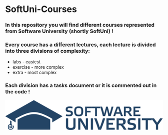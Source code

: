 # SoftUni-Courses


### In this repository you will find different courses represented from Software University (shortly SoftUni) !
 
### Every course has a different lectures, each lecture is divided into three divisions of complexity:

* labs - easiest
* exercise - more complex 
* extra - most complex

### Each division has a tasks document or it is commented out in the code !
![alt text](softuni.png)
